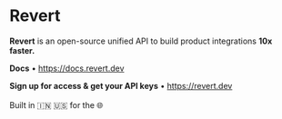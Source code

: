 <p>
<h1 ><b>Revert</b></h1>

**Revert** is an open-source unified API to build product integrations <b>10x faster.</b>
<br/>

**Docs** • https://docs.revert.dev

**Sign up for access & get your API keys** • https://revert.dev <br/><br/> Built in 🇮🇳 🇺🇸 for the 🌐


